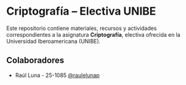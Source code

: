 # Criptografía – Electiva UNIBE

Este repositorio contiene materiales, recursos y actividades correspondientes a la asignatura **Criptografía**, electiva ofrecida en la Universidad Iberoamericana (UNIBE).

## Colaboradores

- Raúl Luna - 25-1085
[@raulelunap](https://github.com/raulelunap)